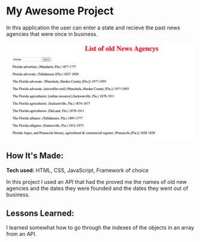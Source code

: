 # My Awesome Project
In this application the user can enter a state and recieve the past news agencies that were once in business.



![alt tag](newsagency.png)

## How It's Made:

**Tech used:** HTML, CSS, JavaScript, Framework of choice

In this project I used an API that had the proved me the names of old new agencies and the dates they were founded and the dates they went out of business.

## Lessons Learned:

I learned somewhat how to go through the indexes of the objects in an array from an API.


